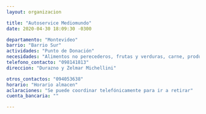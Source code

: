 ```yaml
---
layout: organizacion

title: "Autoservice Mediomundo"
date: 2020-04-30 18:09:30 -0300

departamento: "Montevideo"
barrio: "Barrio Sur"
actividades: "Punto de Donación"
necesidades: "Alimentos no perecederos, frutas y verduras, carne, productos sanitarios (tapabocas, guantes, alcohol en gel, detergente,etc), recipientes o tuppers"
telefono_contacto: "098141813"
direccion: "Durazno y Zelmar Michellini"

otros_contactos: "094053638"
horario: "Horario almacen"
aclaraciones: "Se puede coordinar telefónicamente para ir a retirar"
cuenta_bancaria: ""

---
```

